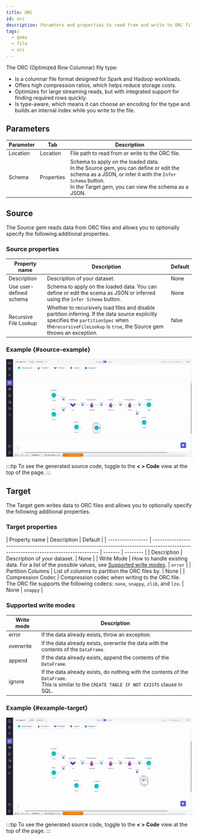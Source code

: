 ```yaml
---
title: ORC
id: orc
description: Paramters and properties to read from and write to ORC files
tags:
  - gems
  - file
  - orc
---
```


The ORC (Optimized Row Columnar) fily type:

- Is a columnar file format designed for Spark and Hadoop workloads.
- Offers high compression ratios, which helps reduce storage costs.
- Optimizes for large streaming reads, but with integrated support for finding required rows quickly.
- Is type-aware, which means it can choose an encoding for the type and builds an internal index while you write to the file.

## Parameters

| Parameter | Tab        | Description                                                                                                                                                                                                    |
| --------- | ---------- | -------------------------------------------------------------------------------------------------------------------------------------------------------------------------------------------------------------- |
| Location  | Location   | File path to read from or write to the ORC file.                                                                                                                                                               |
| Schema    | Properties | Schema to apply on the loaded data. <br/>In the Source gem, you can define or edit the schema as a JSON, or infer it with the `Infer Schema` button.<br/>In the Target gem, you can view the schema as a JSON. |

## Source

The Source gem reads data from ORC files and allows you to optionally specify the following additional properties.

### Source properties

| Property name           | Description                                                                                                                                                                                                 | Default |
| ----------------------- | ----------------------------------------------------------------------------------------------------------------------------------------------------------------------------------------------------------- | ------- |
| Description             | Description of your dataset.                                                                                                                                                                                | None    |
| Use user-defined schema | Schema to apply on the loaded data. You can define or edit the scema as JSON or inferred using the `Infer Schema` button.                                                                                   | None    |
| Recursive File Lookup   | Whether to recursively load files and disable partition inferring. If the data source explicitly specifies the `partitionSpec` when the`recursiveFileLookup` is `true`, the Source gem throws an exception. | false   |

### Example {#source-example}

![ORC source example](./img/orc/orc-source.gif)

:::tip
To see the generated source code, toggle to the **< > Code** view at the top of the page.
:::

## Target

The Target gem writes data to ORC files and allows you to optionally specify the following additional properties.

### Target properties

| Property name     | Description                                                                                                                           | Default |
| ----------------- | ------------------------------------------------------------------------------------------------------------------------------------- | ------- | -------- |
| Description       | Description of your dataset.                                                                                                          | None    |
| Write Mode        | How to handle existing data. For a list of the possible values, see [Supported write modes](#supported-write-modes).                  | `error` |
| Partition Columns | List of columns to partition the ORC files by.                                                                                        | None    |
| Compression Codec | Compression codec when writing to the ORC file. <br/>The ORC file supports the following codecs: `none`, `snappy`, `zlib`, and `lzo`. | None    | `snappy` |

### Supported write modes

| Write mode | Description                                                                                                                                          |
| ---------- | ---------------------------------------------------------------------------------------------------------------------------------------------------- |
| error      | If the data already exists, throw an exception.                                                                                                      |
| overwrite  | If the data already exists, overwrite the data with the contents of the `DataFrame`.                                                                 |
| append     | If the data already exists, append the contents of the `DataFrame`.                                                                                  |
| ignore     | If the data already exists, do nothing with the contents of the `DataFrame`. <br/>This is similar to the `CREATE TABLE IF NOT EXISTS` clause in SQL. |

### Example {#example-target}

![ORC target example](./img/orc/orc-target.gif)

:::tip
To see the generated source code, toggle to the **< > Code** view at the top of the page.
:::
